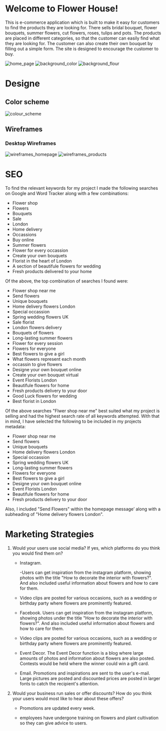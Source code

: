 # Welcome to Flower House!  

This is e-commerce application which is built to make it easy for customers to find the products they are looking for. There sells bridal bouquet, flower bouquets, summer flowers, cut flowers, roses, tulips and pots. The products are placed in different categories, so that the customer can easily find what they are looking for. The customer can also create their own bouquet by filling out a simple form. The site is designed to encourage the customer to buy. 

 
 
![home_page](media/home_page.png)
![background_color](media/background_color.png)
![background_flour](media/background_flour.png)

# Designe
## Color scheme
![colour_scheme](media/colour_scheme.png)

## Wireframes
### Desktop Wireframes 

![wireframes_homepage](media/wireframes_desktop.png)
![wireframes_products](media/wireframes_desktop_products.png)

# SEO
To find the relevant keywords for my project I made the following searches on Google and Word Tracker along with a few combinations:

- Flower shop
- Flowers
- Bouquets 
- Sale 
- London 
- Home delivery 
- Occassions 
- Buy online 
- Summer flowers
- Flower for every occassion
- Create your own bouquets
- Florist in the heart of London
- A section of beautifule flowers for wedding
- Fresh products delivered to your home

Of the above, the top combination of searches I found were: 

- Flower shop near me
- Send flowers
- Unique bouquets
- Home delivery flowers London
- Special occassion
- Spring wedding flowers UK
- Sale florist
- London flowers delivery
- Bouquets of flowers
- Long-lasting summer flowers
- Flower for every session
- Flowers for everyone
- Best flowers to give a girl
- What flowers represent each month
- occassin to give flowers
- Designe your own bouquet online
- Create your own bouquet virtual
- Event Florists London
- Beautifule flowers for home
- Fresh products delivery to your door
- Good Luck flowers for wedding
- Best florist in London 


Of the above searches "Flwer shop near me" best suited what my project is selling and had the highest search rate of all keywords attempted. With that in mind, I have selected the following to be included in my projects metadata: 

- Flower shop near me
- Send flowers
- Unique bouquets
- Home delivery flowers London
- Special occassion
- Spring wedding flowers UK
- Long-lasting summer flowers
- Flowers for everyone
- Best flowers to give a girl
- Designe your own bouquet online
- Event Florists London
- Beautifule flowers for home
- Fresh products delivery to your door


Also, I included "Send Flowers" within the homepage message’ along with a subheading of "Home delivery flowers London".

# Marketing Strategies

1. Would your users use social media? If yes, which platforms do you think you would find them on? 
    - Instagram. 

       -Users can get inspiration from the instagram platform, showing photos with the title "How to decorate the interior with flowers?". And also included useful information about flowers and how to care for them. 

     - Video clips are posted for various occasions, such as a wedding or birthday party where flowers are prominently featured. 

    - Facebook. Users can get inspiration from the instagram platform, showing photos under the title "How to decorate the interior with flowers?". And also included useful information about flowers and how to care for them. 

    - Video clips are posted for various occasions, such as a wedding or birthday party where flowers are prominently featured. 
    - Event Decor. The Event Decor function is a blog where large amounts of photos and information about flowers are also posted. 
    Contests would be held where the winner could win a gift card. 
    - Email. Promotions and inspirations are sent to the user's e-mail. Large pictures are posted and discounted prices are posted in larger fonts to catch the recipient's attention. 

2. Would your business run sales or offer discounts? How do you think your users would most like to hear about these offers? 
    - Promotions are updated every week. 

    - employees have undergone training on flowers and plant cultivation so they can give advice to users. 

 